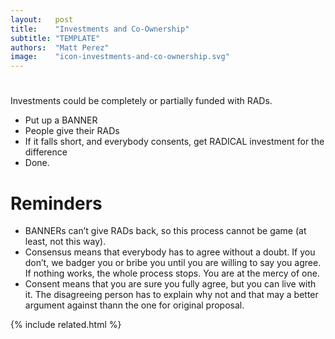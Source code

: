 ```yaml
---
layout:   post
title:    "Investments and Co-Ownership"
subtitle: "TEMPLATE"
authors:  "Matt Perez"
image:    "icon-investments-and-co-ownership.svg"
---
```


<div style="display:none;">
 <p>Investments could be funded with <span class="_paradigm">RAD</span>s.</p>
</div>

<h1></h1>
 <p>Investments could be completely or partially funded with <span class="_paradigm">RAD</span>s.</p>
  <ul>
   <li>Put up a <span class="_paradigm">BANNER</span></li>
   <li>People give their <span class="_paradigm">RAD</span>s</li>
   <li>If it falls short, and everybody consents, get <span class="_paradigm">RADICAL</span> investment for the difference</li>
   <li>Done.
  </ul>

<h1>Reminders</h1>
 <ul>
  <li><span class="_paradigm">BANNER</span>s can&rsquo;t give <span class="_paradigm">RAD</span>s back, so this process cannot be game (at least, not this way).</li>
  <li>Consensus means that everybody has to agree without a doubt. If you don&rsquo;t, we badger you or bribe you until you are willing to say you agree. If nothing works, the whole process stops. You are at the mercy of one.</li>
  <li>Consent means that you are sure you fully agree, but you can live with it. The disagreeing person has to explain why not and that may a better argument against thann the one for original proposal.</li>
 </ul>

{% include related.html %}